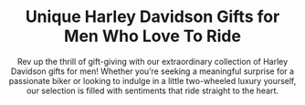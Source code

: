 ---
layout: post
title: Unique Harley Davidson Gifts for Men Who Love To Ride
subtitle: Rev up the thrill of gift-giving with our extraordinary collection of Harley Davidson gifts for men! Whether you’re seeking a meaningful surprise for a passionate biker or looking to indulge in a little two-wheeled luxury yourself, our selection is filled with sentiments that ride straight to the heart.
header-img: "img/post/2023/09/copied/medium_harley_davidson_gifts_for_men_e65489acc1.png"
header-style: text
permalink: "/harley-davidson-gifts-for-men/"
catalog: true
tags:
  - Recipients 
  - Men
---    